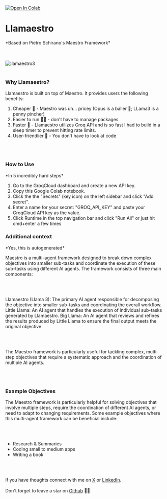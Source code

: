 <a href="https://colab.research.google.com/github/jeremiahoclark/llamaestro/blob/main/Llamaestro.ipynb" target="_parent"><img src="https://colab.research.google.com/assets/colab-badge.svg" alt="Open In Colab"/></a>
<H1>Llamaestro </H1>
*Based on Pietro Schirano's Maestro Framework*

<br></br>
![llamaestro3](https://github.com/jeremiahoclark/llamaestro/assets/35677370/a7c42935-93cf-4eed-bee3-f22286373e43)
<br></br>

<H3>Why Llamaestro? </H3>

Llamaestro is built on top of Maestro. It provides users the following benefits:

1. Cheaper 🤑 - Maestro was uh... pricey (Opus is a baller 💸; LLama3 is a penny pincher)
2. Easier to run 🏃‍♂️ - don't have to manage packages
3. Faster 🚀 - Llamaestro utilizes Groq API and is so fast I had to build in a sleep timer to prevent hitting rate limits.
4. User-friendlier 🙈 - You don't have to look at code

<br></br>

<H3>How to Use</H3>
*In 5 incredibly hard steps*

1. Go to the GroqCloud dashboard and create a new API key.
2. Copy this  Google Colab notebook.
3. Click the the "Secrets" (key icon) on the left sidebar and click "Add secret".
4. Enter a name for your secret: "GROQ_API_KEY" and paste your GroqCloud API key as the value.
5. Click Runtime in the top navigation bar and click "Run All" or just hit cmd+enter a few times

<H3>Additional context</H3>
*Yes, this is autogenerated*

Maestro is a multi-agent framework designed to break down complex objectives into smaller sub-tasks and coordinate the execution of these sub-tasks using different AI agents. The framework consists of three main components:

<br></br>

Llamaestro (Llama 3): The primary AI agent responsible for decomposing the objective into smaller sub-tasks and coordinating the overall workflow.
Little Llama: An AI agent that handles the execution of individual sub-tasks generated by Llamaestro.
Big Llama: An AI agent that reviews and refines the results produced by Little Llama to ensure the final output meets the original objective.

<br></br>

The Maestro framework is particularly useful for tackling complex, multi-step objectives that require a systematic approach and the coordination of multiple AI agents.

<br></br>

<H3>Example Objectives</H3>
The Maestro framework is particularly helpful for solving objectives that involve multiple steps, require the coordination of different AI agents, or need to adapt to changing requirements. Some example objectives where this multi-agent framework can be beneficial include:

<br></br>
- Research & Summaries
- Coding small to medium apps
- Writing a book

<br></br>

If you have thoughts connect with me on [X](https://twitter.com/JeremiahOClark) or [LinkedIn](https://www.linkedin.com/in/jeremiahoclark/). <br></br>
Don't forget to leave a star on [Github](https://twitter.com/JeremiahOClark](https://github.com/jeremiahoclark/llamaestro)) 🌟😄 
